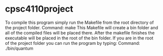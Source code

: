 # cpsc4110project
To compile this program simply run the Makefile from the root directory of the project folder.
    Command: make
    This Makefile will create a bin folder and all of the compiled files will be placed there.
After the makefile finishes the executable will be placed in the root of the bin folder.
If you are in the root of the project folder you can run the program by typing:
    Command: ./bin/quantum